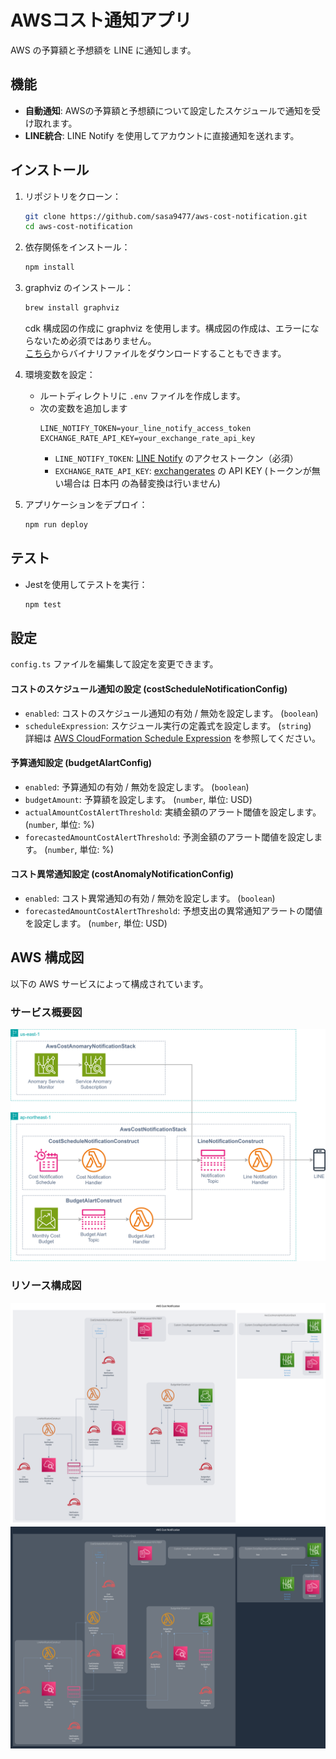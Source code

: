 # AWSコスト通知アプリ

AWS の予算額と予想額を LINE に通知します。

## 機能

- **自動通知**: AWSの予算額と予想額について設定したスケジュールで通知を受け取れます。
- **LINE統合**: LINE Notify を使用してアカウントに直接通知を送れます。

## インストール

1. リポジトリをクローン：

   ```bash
   git clone https://github.com/sasa9477/aws-cost-notification.git
   cd aws-cost-notification
   ```

2. 依存関係をインストール：

   ```bash
   npm install
   ```

3. graphviz のインストール：

   ```bash
   brew install graphviz
   ```

   cdk 構成図の作成に graphviz を使用します。構成図の作成は、エラーにならないため必須ではありません。  
   [こちら](https://graphviz.org/download/)からバイナリファイルをダウンロードすることもできます。

4. 環境変数を設定：

   - ルートディレクトリに `.env` ファイルを作成します。
   - 次の変数を追加します
     ```env
     LINE_NOTIFY_TOKEN=your_line_notify_access_token
     EXCHANGE_RATE_API_KEY=your_exchange_rate_api_key
     ```
     - `LINE_NOTIFY_TOKEN`: [LINE Notify](https://notify-bot.line.me/) のアクセストークン（必須）
     - `EXCHANGE_RATE_API_KEY`: [exchangerates](https://exchangeratesapi.io/) の API KEY (トークンが無い場合は 日本円 の為替変換は行いません)

5. アプリケーションをデプロイ：
   ```bash
   npm run deploy
   ```

## テスト

- Jestを使用してテストを実行：
  ```bash
  npm test
  ```

## 設定

`config.ts` ファイルを編集して設定を変更できます。

#### コストのスケジュール通知の設定 (costScheduleNotificationConfig)

- `enabled`: コストのスケジュール通知の有効 / 無効を設定します。 (`boolean`)
- `scheduleExpression`: スケジュール実行の定義式を設定します。 (`string`)  
  詳細は [AWS CloudFormation Schedule Expression](http://docs.aws.amazon.com/AWSCloudFormation/latest/UserGuide/aws-resource-scheduler-schedule.html#cfn-scheduler-schedule-scheduleexpression) を参照してください。

#### 予算通知設定 (budgetAlartConfig)

- `enabled`: 予算通知の有効 / 無効を設定します。 (`boolean`)
- `budgetAmount`: 予算額を設定します。 (`number`, 単位: USD)
- `actualAmountCostAlertThreshold`: 実績金額のアラート閾値を設定します。 (`number`, 単位: %)
- `forecastedAmountCostAlertThreshold`: 予測金額のアラート閾値を設定します。 (`number`, 単位: %)

#### コスト異常通知設定 (costAnomalyNotificationConfig)

- `enabled`: コスト異常通知の有効 / 無効を設定します。 (`boolean`)
- `forecastedAmountCostAlertThreshold`: 予想支出の異常通知アラートの閾値を設定します。 (`number`, 単位: USD)

## AWS 構成図

以下の AWS サービスによって構成されています。

### サービス概要図

![cdk-diagram-drawio](cdkgraph/cdk-diagram.svg)

### リソース構成図

![cdk-diagram-light](cdkgraph/diagram.compact.light.svg#gh-light-mode-only)
![cdk-diagram-dark](cdkgraph/diagram.compact.dark.svg#gh-dark-mode-only)

